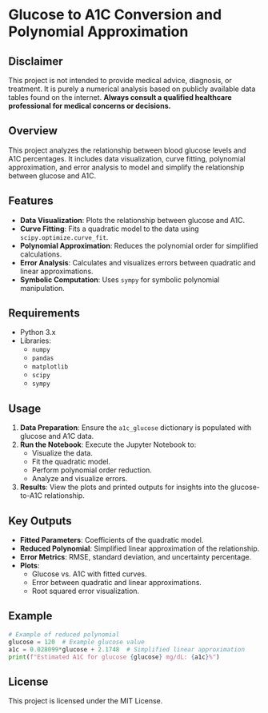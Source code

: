 # Glucose to A1C Conversion and Polynomial Approximation

## Disclaimer

This project is not intended to provide medical advice, diagnosis, or treatment. It is purely a numerical analysis based on publicly available data tables found on the internet. **Always consult a qualified healthcare professional for medical concerns or decisions.**

## Overview
This project analyzes the relationship between blood glucose levels and A1C percentages. It includes data visualization, curve fitting, polynomial approximation, and error analysis to model and simplify the relationship between glucose and A1C.

## Features
- **Data Visualization**: Plots the relationship between glucose and A1C.
- **Curve Fitting**: Fits a quadratic model to the data using `scipy.optimize.curve_fit`.
- **Polynomial Approximation**: Reduces the polynomial order for simplified calculations.
- **Error Analysis**: Calculates and visualizes errors between quadratic and linear approximations.
- **Symbolic Computation**: Uses `sympy` for symbolic polynomial manipulation.

## Requirements
- Python 3.x
- Libraries:
  - `numpy`
  - `pandas`
  - `matplotlib`
  - `scipy`
  - `sympy`

## Usage
1. **Data Preparation**: Ensure the `a1c_glucose` dictionary is populated with glucose and A1C data.
2. **Run the Notebook**: Execute the Jupyter Notebook to:
   - Visualize the data.
   - Fit the quadratic model.
   - Perform polynomial order reduction.
   - Analyze and visualize errors.
3. **Results**: View the plots and printed outputs for insights into the glucose-to-A1C relationship.

## Key Outputs
- **Fitted Parameters**: Coefficients of the quadratic model.
- **Reduced Polynomial**: Simplified linear approximation of the relationship.
- **Error Metrics**: RMSE, standard deviation, and uncertainty percentage.
- **Plots**:
  - Glucose vs. A1C with fitted curves.
  - Error between quadratic and linear approximations.
  - Root squared error visualization.

## Example
```python
# Example of reduced polynomial
glucose = 120  # Example glucose value
a1c = 0.028099*glucose + 2.1748  # Simplified linear approximation
print(f"Estimated A1C for glucose {glucose} mg/dL: {a1c}%")
```

## License
This project is licensed under the MIT License.